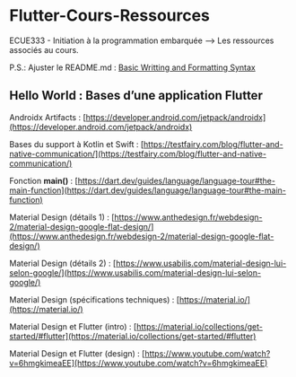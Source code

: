 # Flutter-Cours-Ressources
ECUE333 - Initiation à la programmation embarquée --> Les ressources associés au cours.

P.S.: Ajuster le README.md : [Basic Writting and Formatting Syntax](https://docs.github.com/en/github/writing-on-github/basic-writing-and-formatting-syntax)

## Hello World : Bases d’une application Flutter

Androidx Artifacts : [https://developer.android.com/jetpack/androidx](https://developer.android.com/jetpack/androidx)

Bases du support à Kotlin et Swift : [https://testfairy.com/blog/flutter-and-native-communication/](https://testfairy.com/blog/flutter-and-native-communication/)

Fonction __main()__ : [https://dart.dev/guides/language/language-tour#the-main-function](https://dart.dev/guides/language/language-tour#the-main-function)

Material Design (détails 1) : [https://www.anthedesign.fr/webdesign-2/material-design-google-flat-design/](https://www.anthedesign.fr/webdesign-2/material-design-google-flat-design/)

Material Design (détails 2) : [https://www.usabilis.com/material-design-lui-selon-google/](https://www.usabilis.com/material-design-lui-selon-google/)

Material Design (spécifications techniques) : [https://material.io/](https://material.io/)

Material Design et Flutter (intro) : [https://material.io/collections/get-started/#flutter](https://material.io/collections/get-started/#flutter)

Material Design et Flutter (design) : [https://www.youtube.com/watch?v=6hmgkimeaEE](https://www.youtube.com/watch?v=6hmgkimeaEE)

